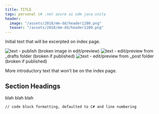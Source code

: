 ```yaml
---
title: TITLE
tags: personal c# .net azure ai odm java unity
header:
  image: "/assets/2018/mm-dd/header1280.png"
  teaser: "/assets/2018/mm-dd/header1280.png"
---
```


Initial text that will be excerpted on index page.

<!--more-->

![text](/assets/2018/mm-dd/pic.jpg)   - publish (broken image in edit/preview)
![text](assets/2018/mm-dd/pic.jpg)    - edit/preview from _drafts folder (broken if published)
![text](../assets/2018/mm-dd/pic.jpg) - edit/preview from _post folder (broken if published)

More introductory text that won't be on the index page.

## Section Headings

blah blah blah

```html
// code block formatting, defaulted to C# and line numbering
```
